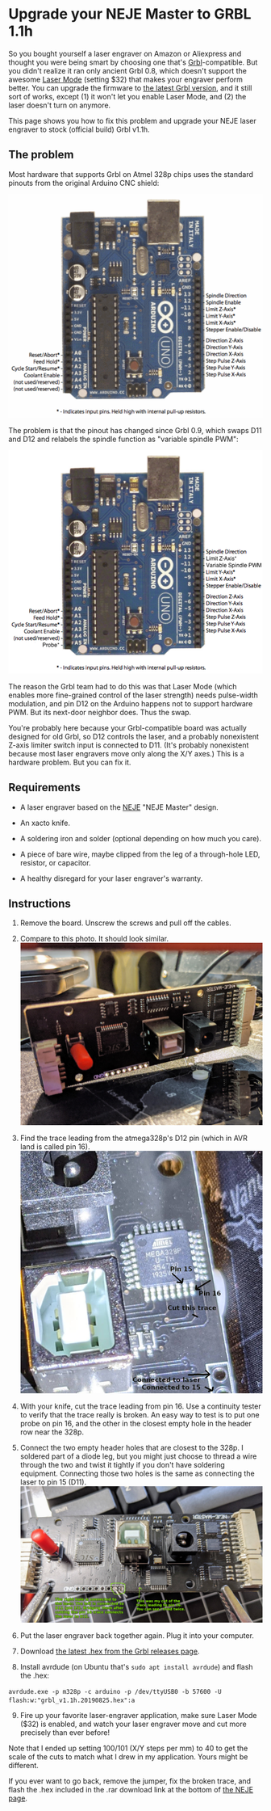 # Upgrade your NEJE Master to GRBL 1.1h

So you bought yourself a laser engraver on Amazon or Aliexpress and thought you
were being smart by choosing one that's
[Grbl](https://github.com/gnea/grbl/)-compatible. But you didn't realize it ran
only ancient Grbl 0.8, which doesn't support the awesome
[Laser Mode](https://github.com/gnea/grbl/wiki/Grbl-v1.1-Laser-Mode) (setting
$32) that makes your engraver perform better. You can upgrade the firmware to
[the latest Grbl version](https://github.com/gnea/grbl/releases), and it still
sort of works, except (1) it won't let you enable Laser Mode, and (2) the laser
doesn't turn on anymore.

This page shows you how to fix this problem and upgrade your NEJE laser engraver
to stock (official build) Grbl v1.1h.

## The problem

Most hardware that supports Grbl on Atmel 328p chips uses the standard pinouts
from the original Arduino CNC shield:

![Arduino CNC Shield Pinout](img/arduino_pinout_original.png)

The problem is that the pinout has changed since Grbl 0.9, which swaps D11 and
D12 and relabels the spindle function as "variable spindle PWM":

![Arduino CNC Shield Pinout](img/arduino_pinout.png)

The reason the Grbl team had to do this was that Laser Mode (which enables more
fine-grained control of the laser strength) needs pulse-width modulation, and
pin D12 on the Arduino happens not to support hardware PWM. But its next-door
neighbor does. Thus the swap.

You're probably here because your Grbl-compatible board was actually designed
for old Grbl, so D12 controls the laser, and a probably nonexistent Z-axis
limiter switch input is connected to D11. (It's probably nonexistent because
most laser engravers move only along the X/Y axes.) This is a hardware problem.
But you can fix it.

## Requirements

* A laser engraver based on the [NEJE](http://nejetool.com) "NEJE Master"
  design.

* An xacto knife.

* A soldering iron and solder (optional depending on how much you care).

* A piece of bare wire, maybe clipped from the leg of a through-hole LED,
  resistor, or capacitor.

* A healthy disregard for your laser engraver's warranty.

## Instructions

1. Remove the board. Unscrew the screws and pull off the cables.

2. Compare to this photo. It should look similar.
   ![NEJE board](img/IMG_20200226_194045.jpg)

3. Find the trace leading from the atmega328p's D12 pin (which in AVR land is
   called pin 16). ![328p close-up, pin 16](img/IMG_20200226_194448.jpg)

4. With your knife, cut the trace leading from pin 16. Use a continuity tester
   to verify that the trace really is broken. An easy way to test is to put one
   probe on pin 16, and the other in the closest empty hole in the header row
   near the 328p.

5. Connect the two empty header holes that are closest to the 328p. I soldered
   part of a diode leg, but you might just choose to thread a wire through the
   two and twist it tightly if you don't have soldering equipment. Connecting
   those two holes is the same as connecting the laser to pin 15 (D11).
   ![Modified NEJE board](img/IMG_20200227_172709.jpg)

6. Put the laser engraver back together again. Plug it into your computer.

7. Download
   [the latest .hex from the Grbl releases page](https://github.com/gnea/grbl/releases).

8. Install avrdude (on Ubuntu that's `sudo apt install avrdude`) and flash the .hex:

`avrdude.exe -p m328p -c arduino -p /dev/ttyUSB0 -b 57600 -U flash:w:"grbl_v1.1h.20190825.hex":a`

9. Fire up your favorite laser-engraver application, make sure Laser Mode ($32)
   is enabled, and watch your laser engraver move and cut more precisely than
   ever before!

Note that I ended up setting $100/$101 (X/Y steps per mm) to 40 to get the scale
of the cuts to match what I drew in my application. Yours might be different.

If you ever want to go back, remove the jumper, fix the broken trace, and flash
the .hex included in the .rar download link at the bottom of
[the NEJE page](http://wiki.nejetool.com/doku.php?id=nejelaser_master).